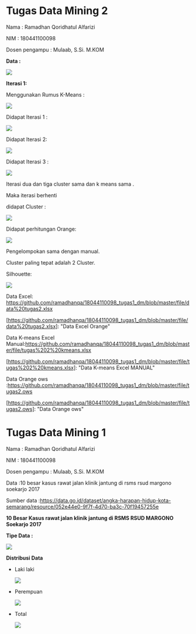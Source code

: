 # Tugas Data Mining 2

Nama : Ramadhan Qoridhatul Alfarizi

NIM : 180441100098

Dosen pengampu : Mulaab, S.Si. M.KOM

**Data :**

![](images\data_tugas2.JPG)

**Iterasi 1:**

Menggunakan Rumus K-Means : 

![](images\rumus1.JPG)

Didapat Iterasi 1 : 

![](images\tugas2_iterasi1.JPG)

Didapat Iterasi 2:

![](images\tugas2_iterasi2.JPG)

Didapat Iterasi 3 :

![](images\tugas2_iterasi3.JPG)

Iterasi dua dan tiga cluster sama dan k means sama .

Maka iterasi berhenti 

didapat Cluster :

![](images\tugas2_akhircluster.JPG)

Didapat perhitungan Orange:

![](images\tugas2_orange.JPG)

Pengelompokan sama dengan manual.

Cluster paling tepat adalah 2 Cluster.

Silhouette:

![](images\tugas2_silhoette.JPG)

Data Excel: https://github.com/ramadhanqa/18044110098_tugas1_dm/blob/master/file/data%20tugas2.xlsx

[https://github.com/ramadhanqa/18044110098_tugas1_dm/blob/master/file/data%20tugas2.xlsx]: 	"Data Excel Orange"

Data K-means Excel Manual:https://github.com/ramadhanqa/18044110098_tugas1_dm/blob/master/file/tugas%202%20kmeans.xlsx

[https://github.com/ramadhanqa/18044110098_tugas1_dm/blob/master/file/tugas%202%20kmeans.xlsx]: 	"Data K-means Excel MANUAL"

Data Orange ows :https://github.com/ramadhanqa/18044110098_tugas1_dm/blob/master/file/tugas2.ows

[https://github.com/ramadhanqa/18044110098_tugas1_dm/blob/master/file/tugas2.ows]: 	"Data Orange ows"



# Tugas Data Mining 1

Nama : Ramadhan Qoridhatul Alfarizi

NIM : 180441100098

Dosen pengampu : Mulaab, S.Si. M.KOM

Data :10 besar kasus rawat jalan klinik jantung di rsms rsud margono soekarjo 2017

Sumber data :https://data.go.id/dataset/angka-harapan-hidup-kota-semarang/resource/052e44e0-9f7f-4d70-ba3c-70f19457255e

**10 Besar Kasus rawat jalan klinik jantung di  RSMS RSUD MARGONO Soekarjo 2017**

**Tipe Data :**

![](images\tipe.JPG)

**Distribusi Data**

- Laki laki

  ![](images\laki.JPG)

- Perempuan

  ![](images\perempuan.JPG)

- Total

  ![](images\total.JPG)